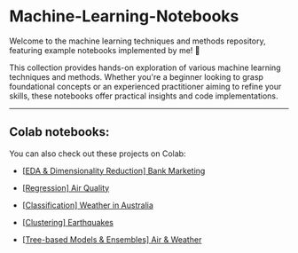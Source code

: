 # Machine-Learning-Notebooks
Welcome to the machine learning techniques and methods repository, featuring example notebooks implemented by me! 🚀

This collection provides hands-on exploration of various machine learning techniques and methods. Whether you're a beginner looking to grasp foundational concepts or an experienced practitioner aiming to refine your skills, these notebooks offer practical insights and code implementations.

---

## Colab notebooks:

You can also check out these projects on Colab:

- [[EDA & Dimensionality Reduction] Bank Marketing](https://drive.google.com/file/d/10TmpBAchH-TEIrfDNBgStycRXbxPYB7i/view?usp=sharing)

- [[Regression] Air Quality](https://drive.google.com/file/d/1emplNL1lCBhyXnPvhRAz6zTRbkXUUJQG/view?usp=sharing)

- [[Classification] Weather in Australia](https://drive.google.com/file/d/1YrraVc-MfVW5wA1_nMfmW1mDLaWyhaak/view?usp=sharing)

- [[Clustering] Earthquakes](https://drive.google.com/file/d/1_p-iRkuGP9gbaTbMkcgpxos8OzGKgjQk/view?usp=sharing)

- [[Tree-based Models & Ensembles] Air & Weather](https://drive.google.com/file/d/1nReZ6noOsXfn3fDzM0Hm_y-UNea5iCgi/view?usp=sharing)
